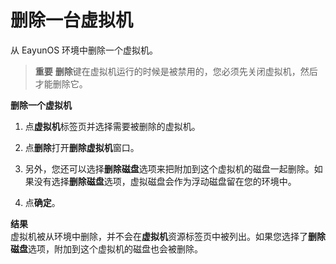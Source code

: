 # 删除一台虚拟机

从 EayunOS 环境中删除一个虚拟机。

> **重要**
> **删除**键在虚拟机运行的时候是被禁用的，您必须先关闭虚拟机，然后才能删除它。

**删除一个虚拟机**
1. 点**虚拟机**标签页并选择需要被删除的虚拟机。

2. 点**删除**打开**删除虚拟机**窗口。

3. 另外，您还可以选择**删除磁盘**选项来把附加到这个虚拟机的磁盘一起删除。如果没有选择**删除磁盘**选项，虚拟磁盘会作为浮动磁盘留在您的环境中。

4. 点**确定**。

**结果**<br/>
虚拟机被从环境中删除，并不会在**虚拟机**资源标签页中被列出。如果您选择了**删除磁盘**选项，附加到这个虚拟机的磁盘也会被删除。
